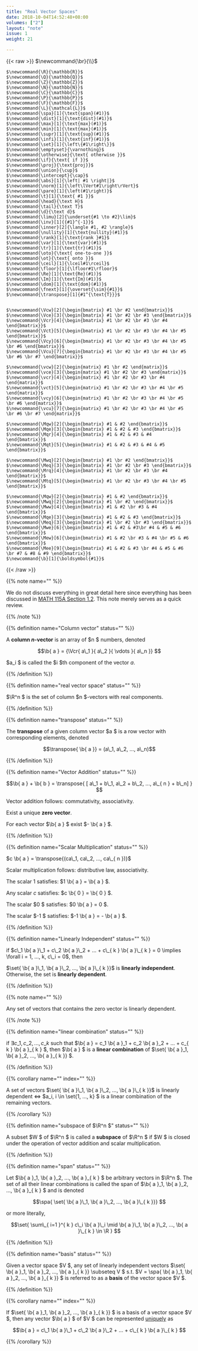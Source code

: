 ```yaml
---
title: "Real Vector Spaces"
date: 2018-10-04T14:52:48+08:00
volumes: ["2"]
layout: "note"
issue: 1
weight: 21

---
```



<!--more-->

<div class="latex-macros">
  {{< raw >}}
    $\newcommand{\br}{\\}$

    $\newcommand{\R}{\mathbb{R}}$
    $\newcommand{\Q}{\mathbb{Q}}$
    $\newcommand{\Z}{\mathbb{Z}}$
    $\newcommand{\N}{\mathbb{N}}$
    $\newcommand{\C}{\mathbb{C}}$
    $\newcommand{\P}{\mathbb{P}}$
    $\newcommand{\F}{\mathbb{F}}$
    $\newcommand{\L}{\mathcal{L}}$
    $\newcommand{\spa}[1]{\text{span}(#1)}$
    $\newcommand{\dist}[1]{\text{dist}(#1)}$
    $\newcommand{\max}[1]{\text{max}(#1)}$
    $\newcommand{\min}[1]{\text{max}(#1)}$
    $\newcommand{\supr}[1]{\text{sup}(#1)}$
    $\newcommand{\infi}[1]{\text{inf}(#1)}$
    $\newcommand{\set}[1]{\left\{#1\right\}}$
    $\newcommand{\emptyset}{\varnothing}$
    $\newcommand{\otherwise}{\text{ otherwise }}$
    $\newcommand{\if}{\text{ if }}$
    $\newcommand{\proj}{\text{proj}}$
    $\newcommand{\union}{\cup}$
    $\newcommand{\intercept}{\cap}$
    $\newcommand{\abs}[1]{\left| #1 \right|}$
    $\newcommand{\norm}[1]{\left\lVert#1\right\rVert}$
    $\newcommand{\pare}[1]{\left(#1\right)}$
    $\newcommand{\t}[1]{\text{ #1 }}$
    $\newcommand{\head}{\text H}$
    $\newcommand{\tail}{\text T}$
    $\newcommand{\d}{\text d}$
    $\newcommand{\limu}[2]{\underset{#1 \to #2}\lim}$
    $\newcommand{\inv}[1]{{#1}^{-1}}$
    $\newcommand{\inner}[2]{\langle #1, #2 \rangle}$
    $\newcommand{\nullity}[1]{\text{nullity}(#1)}$
    $\newcommand{\rank}[1]{\text{rank }#1}$
    $\newcommand{\var}[1]{\text{var}(#1)}$
    $\newcommand{\tr}[1]{\text{tr}(#1)}$
    $\newcommand{\oto}{\text{ one-to-one }}$
    $\newcommand{\ot}{\text{ onto }}$
    $\newcommand{\ceil}[1]{\lceil#1\rceil}$
    $\newcommand{\floor}[1]{\lfloor#1\rfloor}$
    $\newcommand{\Re}[1]{\text{Re}(#1)}$
    $\newcommand{\Im}[1]{\text{Im}(#1)}$
    $\newcommand{\dom}[1]{\text{dom}(#1)}$
    $\newcommand{\fnext}[1]{\overset{\sim}{#1}}$
    $\newcommand{\transpose}[1]{#1^{\text{T}}}$


    $\newcommand{\Vcw}[2]{\begin{bmatrix} #1 \br #2 \end{bmatrix}}$
    $\newcommand{\Vce}[3]{\begin{bmatrix} #1 \br #2 \br #3 \end{bmatrix}}$
    $\newcommand{\Vcr}[4]{\begin{bmatrix} #1 \br #2 \br #3 \br #4 \end{bmatrix}}$
    $\newcommand{\Vct}[5]{\begin{bmatrix} #1 \br #2 \br #3 \br #4 \br #5 \end{bmatrix}}$
    $\newcommand{\Vcy}[6]{\begin{bmatrix} #1 \br #2 \br #3 \br #4 \br #5 \br #6 \end{bmatrix}}$
    $\newcommand{\Vcu}[7]{\begin{bmatrix} #1 \br #2 \br #3 \br #4 \br #5 \br #6 \br #7 \end{bmatrix}}$

    $\newcommand{\vcw}[2]{\begin{matrix} #1 \br #2 \end{matrix}}$
    $\newcommand{\vce}[3]{\begin{matrix} #1 \br #2 \br #3 \end{matrix}}$
    $\newcommand{\vcr}[4]{\begin{matrix} #1 \br #2 \br #3 \br #4 \end{matrix}}$
    $\newcommand{\vct}[5]{\begin{matrix} #1 \br #2 \br #3 \br #4 \br #5 \end{matrix}}$
    $\newcommand{\vcy}[6]{\begin{matrix} #1 \br #2 \br #3 \br #4 \br #5 \br #6 \end{matrix}}$
    $\newcommand{\vcu}[7]{\begin{matrix} #1 \br #2 \br #3 \br #4 \br #5 \br #6 \br #7 \end{matrix}}$

    $\newcommand{\Mqw}[2]{\begin{bmatrix} #1 & #2 \end{bmatrix}}$
    $\newcommand{\Mqe}[3]{\begin{bmatrix} #1 & #2 & #3 \end{bmatrix}}$
    $\newcommand{\Mqr}[4]{\begin{bmatrix} #1 & #2 & #3 & #4 \end{bmatrix}}$
    $\newcommand{\Mqt}[5]{\begin{bmatrix} #1 & #2 & #3 & #4 & #5 \end{bmatrix}}$

    $\newcommand{\Mwq}[2]{\begin{bmatrix} #1 \br #2 \end{bmatrix}}$
    $\newcommand{\Meq}[3]{\begin{bmatrix} #1 \br #2 \br #3 \end{bmatrix}}$
    $\newcommand{\Mrq}[4]{\begin{bmatrix} #1 \br #2 \br #3 \br #4 \end{bmatrix}}$
    $\newcommand{\Mtq}[5]{\begin{bmatrix} #1 \br #2 \br #3 \br #4 \br #5 \end{bmatrix}}$

    $\newcommand{\Mqw}[2]{\begin{bmatrix} #1 & #2 \end{bmatrix}}$
    $\newcommand{\Mwq}[2]{\begin{bmatrix} #1 \br #2 \end{bmatrix}}$
    $\newcommand{\Mww}[4]{\begin{bmatrix} #1 & #2 \br #3 & #4 \end{bmatrix}}$
    $\newcommand{\Mqe}[3]{\begin{bmatrix} #1 & #2 & #3 \end{bmatrix}}$
    $\newcommand{\Meq}[3]{\begin{bmatrix} #1 \br #2 \br #3 \end{bmatrix}}$
    $\newcommand{\Mwe}[6]{\begin{bmatrix} #1 & #2 & #3\br #4 & #5 & #6 \end{bmatrix}}$
    $\newcommand{\Mew}[6]{\begin{bmatrix} #1 & #2 \br #3 & #4 \br #5 & #6 \end{bmatrix}}$
    $\newcommand{\Mee}[9]{\begin{bmatrix} #1 & #2 & #3 \br #4 & #5 & #6 \br #7 & #8 & #9 \end{bmatrix}}$
    $\newcommand{\b}[1]{\boldsymbol{#1}}$
  {{< /raw >}}
</div>

{{% note name="" %}}

We do not discuss everything in great detail here since everything has been discussed in [MATH 115A Section 1.2](/math-115a/1.2/). This note merely serves as a quick review.

{{% /note %}}

{{% definition name="Column vector" status="" %}}

A **column $n$-vector** is an array of $n $ numbers, denoted

$$\b{ a } = {\Vcr{ a\_1 }{ a\_2 }{ \vdots }{ a\_n }} $$

$a\_i $ is called the $i $th component of the vector $a$.

{{% /definition %}}

{{% definition name="real vector space" status="" %}}

$\R^n $ is the set of column $n $-vectors with real components.

{{% /definition %}}

{{% definition name="transpose" status="" %}}

The **transpose** of a given column vector $a $ is a row vector with corresponding elements, denoted

$$\transpose{ \b{ a }} = (a\_1, a\_2, ..., a\_n)$$

{{% /definition %}}

{{% definition name="Vector Addition" status="" %}}

$$\b{ a } + \b{ b } = \transpose{ [ a\_1 + b\_1, a\_2 + b\_2, ..., a\_{ n } + b\_n] } $$

Vector addition follows: commutativity, associativity.

Exist a unique **zero vector**.

For each vector $\b{ a } $ exist $- \b{ a } $.

{{% /definition %}}

{{% definition name="Scalar Multiplication" status="" %}}

$c \b{ a } = \transpose{(ca\_1, ca\_2, ..., ca\_{ n })}$

Scalar multiplication follows: distributive law, associativity.

The scalar $1$ satisfies: $1 \b{ a } = \b{ a } $.

Any scalar $c$ satisfies: $c \b{ 0 } = \b{ 0 } $.

The scalar $0 $ satisfies: $0 \b{ a } = 0 $.

The scalar $-1 $ satisfies: $-1 \b{ a } = - \b{ a } $.

{{% /definition %}}

{{% definition name="Linearly Independent" status="" %}}

if $c\_1 \b{ a }\_1 + c\_2 \b{ a }\_2 + ... + c\_{ k } \b{ a }\_{ k } = 0 \implies \forall i = 1, ..., k, c\_i = 0$, then

$\set{ \b{ a }\_1, \b{ a }\_2, ..., \b{ a }\_{ k }}$ is **linearly independent**. Otherwise, the set is **linearly dependent**.

{{% /definition %}}

{{% note name="" %}}

Any set of vectors that contains the zero vector is linearly dependent.

{{% /note %}}

{{% definition name="linear combination" status="" %}}

if $\exists c\_1, c\_2, ..., c\_{ k }$ such that $\b{ a } = c\_1 \b{ a }\_1 + c\_2 \b{ a }\_2 + ... + c\_{ k } \b{ a }\_{ k } $, then $\b{ a } $ is a **linear combination** of $\set{ \b{ a }\_1, \b{ a }\_2, ..., \b{ a }\_{ k }} $.

{{% /definition %}}

{{% corollary name="" index="" %}}

A set of vectors $\set{ \b{ a }\_1, \b{ a }\_2, ..., \b{ a }\_{ k }}$ is linearly dependent $\iff$ $a\_i, i \in \set{1, ..., k} $ is a linear combination of the remaining vectors.

{{% /corollary %}}

{{% definition name="subspace of $\R^n $" status="" %}}

A subset $W $ of $\R^n $ is called a **subspace** of $\R^n $ if $W $ is closed under the operation of vector addition and scalar multiplication.

{{% /definition %}}

{{% definition name="span" status="" %}}

Let $\b{ a }\_1, \b{ a }\_2, ..., \b{ a }\_{ k } $ be arbitrary vectors in $\R^n $. The set of all their linear combinations is called the span of $\b{ a }\_1, \b{ a }\_2, ..., \b{ a }\_{ k } $ and is denoted

$$\spa{ \set{ \b{ a }\_1, \b{ a }\_2, ..., \b{ a }\_{ k }}} $$

or more literally,

$$\set{ \sum\_{ i=1 }^{ k } c\_i \b{ a }\_i \mid \b{ a }\_1, \b{ a }\_2, ..., \b{ a }\_{ k } \in \R } $$

{{% /definition %}}

{{% definition name="basis" status="" %}}

Given a vector space $V $, any set of linearly independent vectors $\set{ \b{ a }\_1, \b{ a }\_2, ..., \b{ a }\_{ k }} \subseteq V $ s.t. $V = \spa{ \b{ a }\_1, \b{ a }\_2, ..., \b{ a }\_{ k }} $ is referred to as a **basis** of the vector space $V $.

{{% /definition %}}

{{% corollary name="" index="" %}}

If $\set{ \b{ a }\_1, \b{ a }\_2, ..., \b{ a }\_{ k }} $ is a basis of a vector space $V $, then any vector $\b{ a } $ of $V $ can be represented <u>uniquely</u> as

$$\b{ a } = c\_1 \b{ a }\_1 + c\_2 \b{ a }\_2 + ... + c\_{ k } \b{ a }\_{ k } $$

{{% /corollary %}}

